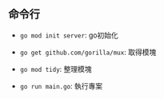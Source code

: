 ## 命令行

- `go mod init server`: go初始化

- `go get github.com/gorilla/mux`: 取得模塊

- `go mod tidy`: 整理模塊

- `go run main.go`: 執行專案